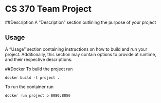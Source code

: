 # CS 370 Team Project
##Description
A “Description” section outlining the purpose of your project

## Usage
A “Usage” section containing instructions on how to build and run your project. Additionally, this section may contain options to provide at runtime, and their respective descriptions.

##Docker
To build the project run 
    
    docker build -t project .
To run the container run

    docker run project p 8080:8080